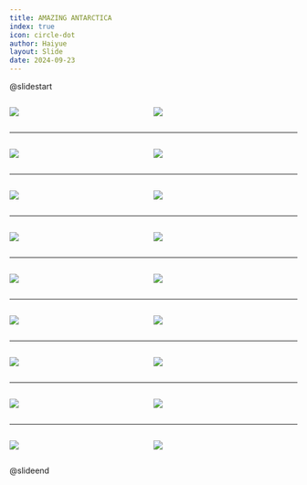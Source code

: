 ```yaml
---
title: AMAZING ANTARCTICA
index: true
icon: circle-dot
author: Haiyue
layout: Slide
date: 2024-09-23
---
```

 
@slidestart

<div style="display:flex">
<div style="flex:1">

![](/reading/english/Level-M/AMAZING%20ANTARCTICA/001.webp)
</div>
<div style="flex:1">

![](/reading/english/Level-M/AMAZING%20ANTARCTICA/002.webp)
</div>
</div>

---

<div style="display:flex">
<div style="flex:1">

![](/reading/english/Level-M/AMAZING%20ANTARCTICA/003.webp)
</div>
<div style="flex:1">

![](/reading/english/Level-M/AMAZING%20ANTARCTICA/004.webp)
</div>
</div>

---

<div style="display:flex">
<div style="flex:1">

![](/reading/english/Level-M/AMAZING%20ANTARCTICA/005.webp)
</div>
<div style="flex:1">

![](/reading/english/Level-M/AMAZING%20ANTARCTICA/006.webp)
</div>
</div>

---

<div style="display:flex">
<div style="flex:1">

![](/reading/english/Level-M/AMAZING%20ANTARCTICA/007.webp)
</div>
<div style="flex:1">

![](/reading/english/Level-M/AMAZING%20ANTARCTICA/008.webp)
</div>
</div>

---

<div style="display:flex">
<div style="flex:1">

![](/reading/english/Level-M/AMAZING%20ANTARCTICA/009.webp)
</div>
<div style="flex:1">

![](/reading/english/Level-M/AMAZING%20ANTARCTICA/010.webp)
</div>
</div>

---

<div style="display:flex">
<div style="flex:1">

![](/reading/english/Level-M/AMAZING%20ANTARCTICA/011.webp)
</div>
<div style="flex:1">

![](/reading/english/Level-M/AMAZING%20ANTARCTICA/012.webp)
</div>
</div>

---

<div style="display:flex">
<div style="flex:1">

![](/reading/english/Level-M/AMAZING%20ANTARCTICA/013.webp)
</div>
<div style="flex:1">

![](/reading/english/Level-M/AMAZING%20ANTARCTICA/014.webp)
</div>
</div>

---

<div style="display:flex">
<div style="flex:1">

![](/reading/english/Level-M/AMAZING%20ANTARCTICA/015.webp)
</div>
<div style="flex:1">

![](/reading/english/Level-M/AMAZING%20ANTARCTICA/016.webp)
</div>
</div>

---

<div style="display:flex">
<div style="flex:1">

![](/reading/english/Level-M/AMAZING%20ANTARCTICA/017.webp)
</div>
<div style="flex:1">

![](/reading/english/Level-M/AMAZING%20ANTARCTICA/018.webp)
</div>
</div>

@slideend